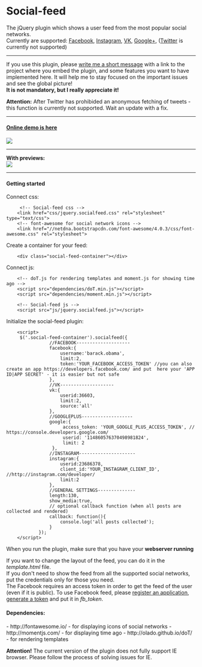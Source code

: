 Social-feed
===========
The jQuery plugin which shows a user feed from the most popular social networks.<br/> 
Currently are supported: <a href="http://facebook.com">Facebook</a>, <a href="http://instagram.com">Instagram</a>, <a href="http://vk.com">VK</a>, <a href="http://plus.google.com">Google+</a>, (<a href="http://twitter.com">Twitter</a> is currently not supported)
<hr>
If you use this plugin, please <a href="mailto:pavel@kucherbaev.com">write me a short message</a> with a link to the project where you embed the plugin, and some features you want to have implemented here. It will help me to stay focused on the important issues and see the global picture!
<br/><strong>It is not mandatory, but I really appreciate it!</strong>
<p>
<strong>Attention:</strong> After Twitter has prohibided an anonymous fetching of tweets - this function is currently not supported. Wait an update with a fix.
</p>
<hr>
<h4><a href="http://pavelk2.github.io/social-feed/" target="_blank">Online demo is here</a><h4>

<img src="http://habrastorage.org/storage2/bc3/834/e4d/bc3834e4dd952f22b470830d7dc1096c.png" />
<hr>
With previews:<br/>
<img src="http://habrastorage.org/storage2/2ee/a85/fcf/2eea85fcf3c76efb328b0b2d9e8df7ad.png" />
<hr>
<h4>Getting started</h4>
Connect css:

         <!-- Social-feed css -->
        <link href="css/jquery.socialfeed.css" rel="stylesheet" type="text/css">
        <!-- font-awesome for social network icons -->
        <link href="//netdna.bootstrapcdn.com/font-awesome/4.0.3/css/font-awesome.css" rel="stylesheet">

Create a container for your feed:

        <div class="social-feed-container"></div>

Connect js:
        <!-- jQuery -->
        <script src="http://code.jquery.com/jquery-latest.min.js"></script>
    
        <!-- doT.js for rendering templates and moment.js for showing time ago -->
        <script src="dependencies/doT.min.js"></script>
        <script src="dependencies/moment.min.js"></script>
    
        <!-- Social-feed js -->
        <script src="js/jquery.socialfeed.js"></script>




Initialize the social-feed plugin:

        <script>
         $('.social-feed-container').socialfeed({
                    //FACEBOOK--------------------
                    facebook:{
                        username:'barack.obama',
                        limit:2,
                        token:'YOUR_FACEBOOK_ACCESS_TOKEN' //you can also create an app https://developers.facebook.com/ and put  here your 'APP ID|APP SECRET' - it is easier but not safe
                    },
                    //VK--------------------
                    vk:{
                        userid:36603,
                        limit:2,
                        source:'all'
                    },
                    //GOOGLEPLUS-------------------
                    google:{
                         access_token: 'YOUR_GOOGLE_PLUS_ACCESS_TOKEN', // https://console.developers.google.com/
                         userid: '114860576370498981824',
                         limit: 2
                     },
                    //INSTAGRAM---------------------
                    instagram:{
                        userid:23686378,
                        client_id:'YOUR_INSTAGRAM_CLIENT_ID', //http://instagram.com/developer/
                        limit:2
                    },
                    //GENERAL SETTINGS--------------
                    length:130,
                    show_media:true,
                    // optional callback function (when all posts are collected and rendered)
                    callback: function(){
                        console.log('all posts collected');
                    }
                });
        </script>

When you run the plugin, make sure that you have your <strong>webserver running</strong>

If you want to change the layout of the feed, you can do it in the <em>template.html</em> file.
<br/>
If you don't need to show the feed from all the supported social networks, put the credentials only for those you need.
<br/>
The Facebook requires an access token in order to get the feed of the user (even if it is public).
To use Facebook feed, please <a href="https://developers.facebook.com/apps">register an application</a>, <a href="https://developers.facebook.com/tools/explorer/">generate a token</a> and 
put it in  <em>fb_token</em>.<br/>

<h4>Dependencies:</h4>
-  http://fontawesome.io/ - for displaying icons of social networks
-  http://momentjs.com/ - for displaying time ago
-  http://olado.github.io/doT/ - for rendering templates

<strong>Attention!</strong> The current version of the plugin does not fully support IE browser. Please follow the process of solving issues for IE.


